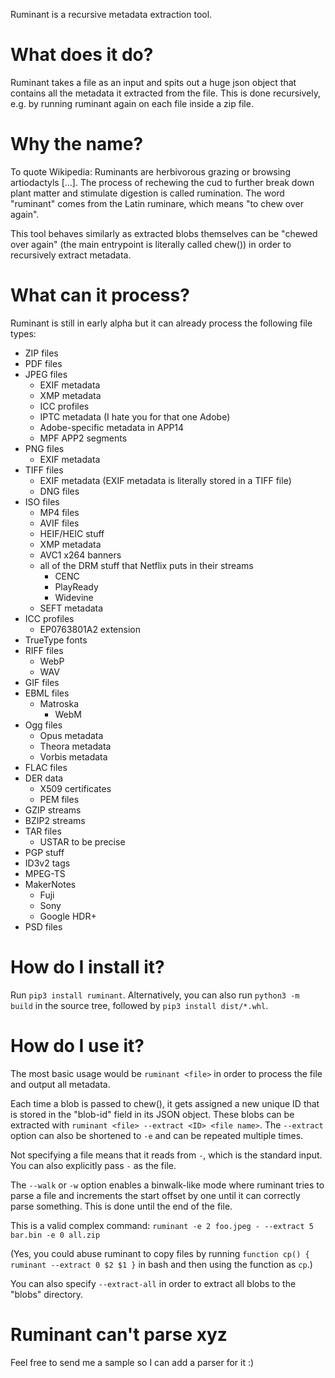 Ruminant is a recursive metadata extraction tool.

# What does it do?
Ruminant takes a file as an input and spits out a huge json object that contains all the metadata it extracted from the file. This is done recursively, e.g. by running ruminant again on each file inside a zip file.

# Why the name?
To quote Wikipedia: Ruminants are herbivorous grazing or browsing artiodactyls [...]. The process of rechewing the cud to further break down plant matter and stimulate digestion is called rumination. The word "ruminant" comes from the Latin ruminare, which means "to chew over again".

This tool behaves similarly as extracted blobs themselves can be "chewed over again" (the main entrypoint is literally called chew()) in order to recursively extract metadata.

# What can it process?
Ruminant is still in early alpha but it can already process the following file types:
* ZIP files
* PDF files
* JPEG files
  * EXIF metadata
  * XMP metadata
  * ICC profiles
  * IPTC metadata (I hate you for that one Adobe)
  * Adobe-specific metadata in APP14
  * MPF APP2 segments
* PNG files
  * EXIF metadata
* TIFF files
  * EXIF metadata (EXIF metadata is literally stored in a TIFF file)
  * DNG files
* ISO files
  * MP4 files
  * AVIF files
  * HEIF/HEIC stuff
  * XMP metadata
  * AVC1 x264 banners
  * all of the DRM stuff that Netflix puts in their streams
    * CENC
    * PlayReady
    * Widevine
  * SEFT metadata
* ICC profiles
  * EP0763801A2 extension
* TrueType fonts
* RIFF files
  * WebP
  * WAV
* GIF files
* EBML files
  * Matroska
    * WebM
* Ogg files
  * Opus metadata
  * Theora metadata
  * Vorbis metadata
* FLAC files
* DER data
  * X509 certificates
  * PEM files
* GZIP streams
* BZIP2 streams
* TAR files
  * USTAR to be precise
* PGP stuff
* ID3v2 tags
* MPEG-TS
* MakerNotes
  * Fuji
  * Sony
  * Google HDR+
* PSD files

# How do I install it?
Run `pip3 install ruminant`.
Alternatively, you can also run `python3 -m build` in the source tree, followed by `pip3 install dist/*.whl`.

# How do I use it?
The most basic usage would be `ruminant <file>` in order to process the file and output all metadata.

Each time a blob is passed to chew(), it gets assigned a new unique ID that is stored in the "blob-id" field in its JSON object.
These blobs can be extracted with `ruminant <file> --extract <ID> <file name>`. The `--extract` option can also be shortened to `-e` and can be repeated multiple times.

Not specifying a file means that it reads from `-`, which is the standard input. You can also explicitly pass `-` as the file.

The `--walk` or `-w` option enables a binwalk-like mode where ruminant tries to parse a file and increments the start offset by one until it can correctly parse something. This is done until the end of the file.

This is a valid complex command: `ruminant -e 2 foo.jpeg - --extract 5 bar.bin -e 0 all.zip`

(Yes, you could abuse ruminant to copy files by running `function cp() { ruminant --extract 0 $2 $1 }` in bash and then using the function as `cp`.)

You can also specify `--extract-all` in order to extract all blobs to the "blobs" directory.

# Ruminant can't parse xyz
Feel free to send me a sample so I can add a parser for it :)
